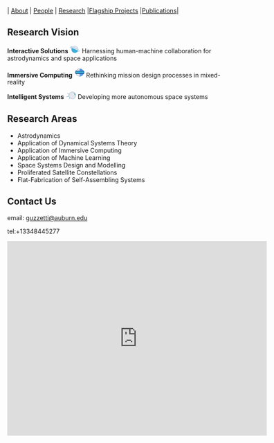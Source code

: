 
| [About](./index.html)      | [People](./people-page.html)         | [Research](./research-page.html) |[Flagship Projects](./flagprojects-page.html) |[Publications](./publications_page.html)|

## Research Vision

**Interactive Solutions** <img src="./assets/img/planet.png" width="24"> Harnessing human-machine collaboration for astrodynamics and space applications   

**Immersive Computing** <img src="./assets/img/vizor.png" width="24"> Rethinking mission design processes in mixed-reality

**Intelligent Systems** <img src="./assets/img/sputnik.png" width="24"> Developing more autonomous space systems  

## Research Areas

* Astrodynamics
* Application of Dynamical Systems Theory
* Application of Immersive Computing
* Application of Machine Learning
* Space Systems Design and Modelling
* Proliferated Satellite Constellations
* Flat-Fabrication of Self-Assembling Systems


## Contact Us

email: guzzetti@auburn.edu

tel:+13348445277

<iframe src="https://www.google.com/maps/embed?pb=!1m18!1m12!1m3!1d3361.012438045759!2d-85.48526328482224!3d32.60585198102399!2m3!1f0!2f0!3f0!3m2!1i1024!2i768!4f13.1!3m3!1m2!1s0x888cf31c8948c0b3%3A0x39aa2fd0dd94b136!2sDavis%20Hall%2C%20211%20Aerospace%20Engineering%20Bldg%2C%20Auburn%2C%20AL%2036849!5e0!3m2!1sen!2sus!4v1631162975733!5m2!1sen!2sus" width="600" height="450" style="border:0;" allowfullscreen="" loading="lazy"></iframe>

